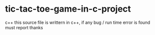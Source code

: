 # tic-tac-toe-game-in-c-project
c++
this source file is writtern in c++, 
if any bug / run time error is found must report 
thanks
